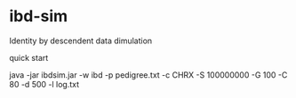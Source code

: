 # ibd-sim

Identity by descendent data dimulation

quick start

java -jar ibdsim.jar -w ibd -p pedigree.txt -c CHRX -S 100000000 -G 100 -C 80 -d 500 -l log.txt
